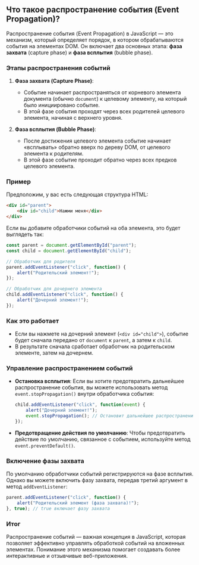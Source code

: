## Что такое распространение события (Event Propagation)?

Распространение события (Event Propagation) в JavaScript — это механизм, который определяет порядок, в котором обрабатываются события на элементах DOM. Он включает два основных этапа: **фаза захвата** (capture phase) и **фаза всплытия** (bubble phase).

### Этапы распространения событий

1. **Фаза захвата (Capture Phase)**:
   - Событие начинает распространяться от корневого элемента документа (обычно `document`) к целевому элементу, на который было инициировано событие.
   - В этой фазе события проходят через всех родителей целевого элемента, начиная с верхнего уровня.

2. **Фаза всплытия (Bubble Phase)**:
   - После достижения целевого элемента событие начинает «всплывать» обратно вверх по дереву DOM, от целевого элемента к родителям.
   - В этой фазе событие проходит обратно через всех предков целевого элемента.

### Пример

Предположим, у вас есть следующая структура HTML:

```html
<div id="parent">
    <div id="child">Нажми меня</div>
</div>
```

Если вы добавите обработчики событий на оба элемента, это будет выглядеть так:

```javascript
const parent = document.getElementById("parent");
const child = document.getElementById("child");

// Обработчик для родителя
parent.addEventListener("click", function() {
    alert("Родительский элемент!");
});

// Обработчик для дочернего элемента
child.addEventListener("click", function() {
    alert("Дочерний элемент!");
});
```

### Как это работает

- Если вы нажмете на дочерний элемент (`<div id="child">`), событие будет сначала передано от `document` к `parent`, а затем к `child`.
- В результате сначала сработает обработчик на родительском элементе, затем на дочернем. 

### Управление распространением событий

- **Остановка всплытия**: Если вы хотите предотвратить дальнейшее распространение события, вы можете использовать метод `event.stopPropagation()` внутри обработчика события:

    ```javascript
    child.addEventListener("click", function(event) {
        alert("Дочерний элемент!");
        event.stopPropagation(); // Остановит дальнейшее распространение
    });
    ```

- **Предотвращение действия по умолчанию**: Чтобы предотвратить действие по умолчанию, связанное с событием, используйте метод `event.preventDefault()`.

### Включение фазы захвата

По умолчанию обработчики событий регистрируются на фазе всплытия. Однако вы можете включить фазу захвата, передав третий аргумент в метод `addEventListener`:

```javascript
parent.addEventListener("click", function() {
    alert("Родительский элемент (фаза захвата)!");
}, true); // true включает фазу захвата
```

### Итог

Распространение событий — важная концепция в JavaScript, которая позволяет эффективно управлять обработкой событий на вложенных элементах. Понимание этого механизма помогает создавать более интерактивные и отзывчивые веб-приложения.